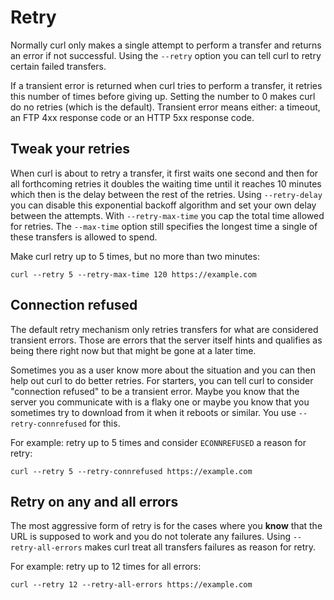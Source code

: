 # Retry

Normally curl only makes a single attempt to perform a transfer and returns an
error if not successful. Using the `--retry` option you can tell curl to retry
certain failed transfers.

If a transient error is returned when curl tries to perform a transfer, it
retries this number of times before giving up. Setting the number to 0 makes
curl do no retries (which is the default). Transient error means either: a
timeout, an FTP 4xx response code or an HTTP 5xx response code.

## Tweak your retries

When curl is about to retry a transfer, it first waits one second and then for
all forthcoming retries it doubles the waiting time until it reaches 10
minutes which then is the delay between the rest of the retries. Using
`--retry-delay` you can disable this exponential backoff algorithm and set
your own delay between the attempts. With `--retry-max-time` you cap the total
time allowed for retries. The `--max-time` option still specifies the longest
time a single of these transfers is allowed to spend.

Make curl retry up to 5 times, but no more than two minutes:

    curl --retry 5 --retry-max-time 120 https://example.com

## Connection refused

The default retry mechanism only retries transfers for what are considered
transient errors. Those are errors that the server itself hints and qualifies
as being there right now but that might be gone at a later time.

Sometimes you as a user know more about the situation and you can then help
out curl to do better retries. For starters, you can tell curl to consider
"connection refused" to be a transient error. Maybe you know that the server
you communicate with is a flaky one or maybe you know that you sometimes try
to download from it when it reboots or similar. You use `--retry-connrefused`
for this.

For example: retry up to 5 times and consider `ECONNREFUSED` a reason for
retry:

    curl --retry 5 --retry-connrefused https://example.com

## Retry on any and all errors

The most aggressive form of retry is for the cases where you **know** that the
URL is supposed to work and you do not tolerate any failures. Using
`--retry-all-errors` makes curl treat all transfers failures as reason for
retry.

For example: retry up to 12 times for all errors:

    curl --retry 12 --retry-all-errors https://example.com

